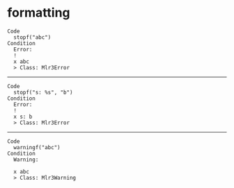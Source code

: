 # formatting

    Code
      stopf("abc")
    Condition
      Error:
      ! 
      x abc
      > Class: Mlr3Error

---

    Code
      stopf("s: %s", "b")
    Condition
      Error:
      ! 
      x s: b
      > Class: Mlr3Error

---

    Code
      warningf("abc")
    Condition
      Warning:
      
      x abc
      > Class: Mlr3Warning

